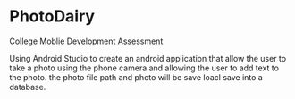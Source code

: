 # PhotoDairy

College Moblie Development Assessment 

Using Android Studio to create an android application that allow the user to take a photo using the phone camera and allowing the user to add text to the photo. 
the photo file path and photo will be save loacl save into a database.
